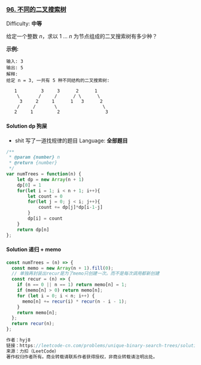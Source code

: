 ### [96\. 不同的二叉搜索树](https://leetcode-cn.com/problems/unique-binary-search-trees/)

Difficulty: **中等**


给定一个整数 _n_，求以 1 ... _n_ 为节点组成的二叉搜索树有多少种？

**示例:**

```
输入: 3
输出: 5
解释:
给定 n = 3, 一共有 5 种不同结构的二叉搜索树:

   1         3     3      2      1
    \       /     /      / \      \
     3     2     1      1   3      2
    /     /       \                 \
   2     1         2                 3
```


#### Solution  dp 狗屎
* shit 写了一道找规律的题目
Language: **全部题目**

```js
​/**
 * @param {number} n
 * @return {number}
 */
var numTrees = function(n) {
    let dp = new Array(n + 1)
    dp[0] = 1
    for(let i = 1; i < n + 1; i++){
        let count = 0
        for(let j = 0; j < i; j++){
            count += dp[j]*dp[i-1-j]
        }
        dp[i] = count
    }
    return dp[n]
};
```

#### Solution 递归 + memo

```js
const numTrees = (n) => {
  const memo = new Array(n + 1).fill(0);
  // 单独再封装出recur是为了memo只创建一次。而不是每次调用都新创建
  const recur = (n) => {
    if (n == 0 || n == 1) return memo[n] = 1;
    if (memo[n] > 0) return memo[n];
    for (let i = 0; i < n; i++) {
      memo[n] += recur(i) * recur(n - i - 1);
    }
    return memo[n];
  };
  return recur(n);
};

作者：hyj8
链接：https://leetcode-cn.com/problems/unique-binary-search-trees/solution/shou-hua-tu-jie-san-chong-xie-fa-dp-di-gui-ji-yi-h/
来源：力扣（LeetCode）
著作权归作者所有。商业转载请联系作者获得授权，非商业转载请注明出处。
```


